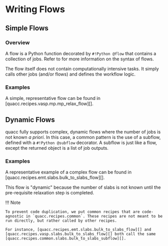 # Writing Flows

## Simple Flows

### Overview

A flow is a Python function decorated by `#!Python @flow` that contains a collection of jobs. Refer to [](../../user/basics/wflow_syntax.md) for more information on the syntax of flows.

The flow itself does not contain computationally intensive tasks. It simply calls other jobs (and/or flows) and defines the workflow logic.

### Examples

A simple, representative flow can be found in [quacc.recipes.vasp.mp.mp_relax_flow][].

## Dynamic Flows

quacc fully supports complex, dynamic flows where the number of jobs is not known _a priori_. In this case, a common pattern is the use of a subflow, defined with a `#!Python @subflow` decorator. A subflow is just like a flow, except the returned object is a list of job outputs.

### Examples

A representative example of a complex flow can be found in [quacc.recipes.emt.slabs.bulk_to_slabs_flow][].

This flow is "dynamic" because the number of slabs is not known until the pre-requisite relaxation step is completed.

!!! Note

    To prevent code duplication, we put common recipes that are code-agnostic in `quacc.recipes.common`. These recipes are not meant to be run directly, but rather called by other recipes.

    For instance, [quacc.recipes.emt.slabs.bulk_to_slabs_flow][] and [quacc.recipes.vasp.slabs.bulk_to_slabs_flow][] both call the same [quacc.recipes.common.slabs.bulk_to_slabs_subflow][].
